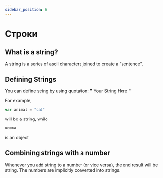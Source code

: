 ```yaml
---
sidebar_position: 6
---
```


# Строки

## What is a string?
A string is a series of ascii characters joined to create a "sentence".


## Defining Strings

You can define string by using quotation: **"** Your String Here **"**

For example,

```jsx
var animal = "cat"
```
will be a string, while

```jsx
кошка
```
is an object


## Combining strings with a number

Whenever you add string to a number (or vice versa), the end result will be string. The numbers are implicitly converted into strings. 
